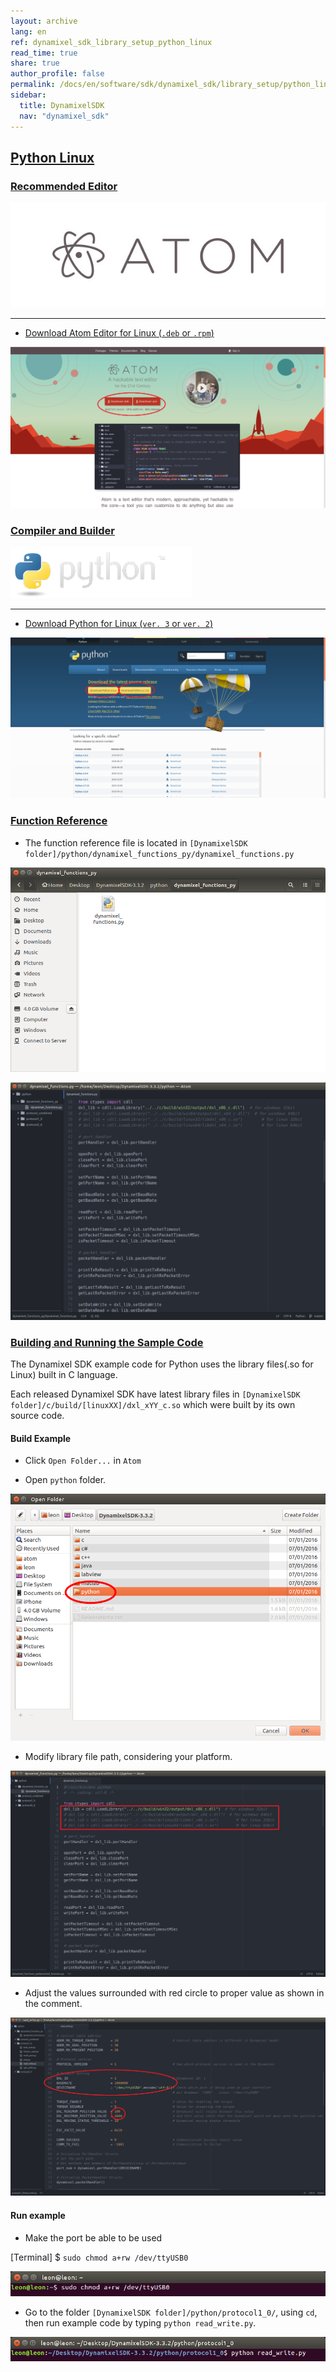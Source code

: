 ```yaml
---
layout: archive
lang: en
ref: dynamixel_sdk_library_setup_python_linux
read_time: true
share: true
author_profile: false
permalink: /docs/en/software/sdk/dynamixel_sdk/library_setup/python_linux/
sidebar:
  title: DynamixelSDK
  nav: "dynamixel_sdk"
---
```


<div style="counter-reset: h2 8"></div>
<div style="counter-reset: h1 2"></div>

## [Python Linux](#python-linux)

### [Recommended Editor](#recommended-editor)

![](/assets/images/sw/sdk/dynamixel_sdk/library_setup/python/atom-logo.jpg)

------------------------------------------------------------------------------------

* [Download Atom Editor for Linux (`.deb` or `.rpm`)](https://atom.io/)

![](/assets/images/sw/sdk/dynamixel_sdk/library_setup/python/linux/library_file/a1.png)

### [Compiler and Builder](#compiler-and-builder)

![](/assets/images/sw/sdk/dynamixel_sdk/library_setup/python/python.png)

------------------------------------------------------------------------------------

* [Download Python for Linux (`ver. 3` or `ver. 2`)](https://www.python.org/downloads/)

![](/assets/images/sw/sdk/dynamixel_sdk/library_setup/python/linux/library_file/b1.png)

### [Function Reference](#function-reference)

* The function reference file is located in `[DynamixelSDK folder]/python/dynamixel_functions_py/dynamixel_functions.py`

![](/assets/images/sw/sdk/dynamixel_sdk/library_setup/python/linux/library_file/2.png)

![](/assets/images/sw/sdk/dynamixel_sdk/library_setup/python/linux/library_file/1.png)

### [Building and Running the Sample Code](#building-and-running-the-sample-code)

The Dynamixel SDK example code for Python uses the library files(.so for Linux) built in C language.

Each released Dynamixel SDK have latest library files in `[DynamixelSDK folder]/c/build/[linuxXX]/dxl_xYY_c.so` which were built by its own source code.

#### Build Example

* Click `Open Folder...` in `Atom` 

* Open `python` folder.

![](/assets/images/sw/sdk/dynamixel_sdk/library_setup/python/linux/sample_code/2.png)

* Modify library file path, considering your platform.

![](/assets/images/sw/sdk/dynamixel_sdk/library_setup/python/linux/sample_code/3.png)

* Adjust the values surrounded with red circle to proper value as shown in the comment.

![](/assets/images/sw/sdk/dynamixel_sdk/library_setup/python/linux/sample_code/4.png)


#### Run example

* Make the port be able to be used

[Terminal] $ `sudo chmod a+rw /dev/ttyUSB0`

![](/assets/images/sw/sdk/dynamixel_sdk/library_setup/python/linux/sample_code/6.png)

* Go to the folder `[DynamixelSDK folder]/python/protocol1_0/`, using `cd`, then run example code by typing `python read_write.py`. 

![](/assets/images/sw/sdk/dynamixel_sdk/library_setup/python/linux/sample_code/7.png)
